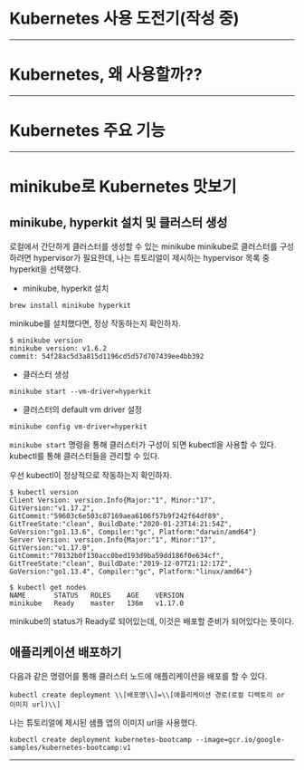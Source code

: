 # Kubernetes 사용 도전기(작성 중)

---

# Kubernetes, 왜 사용할까??

---

# Kubernetes 주요 기능

---

# minikube로 Kubernetes 맛보기

## minikube, hyperkit 설치 및 클러스터 생성

로컬에서 간단하게 클러스터를 생성할 수 있는 minikube
minikube로 클러스터를 구성하려면 hypervisor가 필요한데, 나는 튜토리얼이 제시하는 hypervisor 목록 중 hyperkit을 선택했다.

- minikube, hyperkit 설치

```
brew install minikube hyperkit

```

minikube를 설치했다면, 정상 작동하는지 확인하자.

```
$ minikube version
minikube version: v1.6.2
commit: 54f28ac5d3a815d1196cd5d57d707439ee4bb392

```

- 클러스터 생성

```
minikube start --vm-driver=hyperkit

```

- 클러스터의 default vm driver 설정

```
minikube config vm-driver=hyperkit

```

`minikube start` 명령을 통해 클러스터가 구성이 되면 kubectl을 사용할 수 있다. kubectl를 통해 클러스터들을 관리할 수 있다.

우선 kubectl이 정상적으로 작동하는지 확인하자.

```
$ kubectl version
Client Version: version.Info{Major:"1", Minor:"17", GitVersion:"v1.17.2", GitCommit:"59603c6e503c87169aea6106f57b9f242f64df89", GitTreeState:"clean", BuildDate:"2020-01-23T14:21:54Z", GoVersion:"go1.13.6", Compiler:"gc", Platform:"darwin/amd64"}
Server Version: version.Info{Major:"1", Minor:"17", GitVersion:"v1.17.0", GitCommit:"70132b0f130acc0bed193d9ba59dd186f0e634cf", GitTreeState:"clean", BuildDate:"2019-12-07T21:12:17Z", GoVersion:"go1.13.4", Compiler:"gc", Platform:"linux/amd64"}

$ kubectl get nodes
NAME       STATUS   ROLES    AGE    VERSION
minikube   Ready    master   136m   v1.17.0

```

minikube의 status가 Ready로 되어있는데, 이것은 배포할 준비가 되어있다는 뜻이다.

## 애플리케이션 배포하기

다음과 같은 명령어를 통해 클러스터 노드에 애플리케이션을 배포를 할 수 있다.

```
kubectl create deployment \\[배포명\\]=\\[애플리케이션 경로(로컬 디렉토리 or 이미지 url)\\]

```

나는 튜토리얼에 제시된 샘플 앱의 이미지 url을 사용했다.

```
kubectl create deployment kubernetes-bootcamp --image=gcr.io/google-samples/kubernetes-bootcamp:v1

```

---